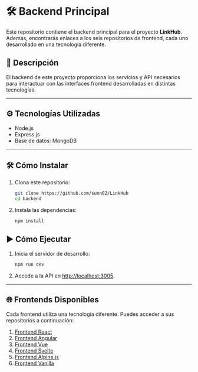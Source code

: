 
# 🛠️ Backend Principal
Este repositorio contiene el backend principal para el proyecto **LinkHub**. Además, encontrarás enlaces a los seis repositorios de frontend, cada uno desarrollado en una tecnología diferente.


## 📖 Descripción

El backend de este proyecto proporciona los servicios y API necesarios para interactuar con las interfaces frontend desarrolladas en distintas tecnologías.

---

## ⚙️ Tecnologías Utilizadas

- Node.js
- Express.js
- Base de datos: MongoDB

---

## 🛠️ Cómo Instalar

1. Clona este repositorio:
   ```bash
   git clone https://github.com/sunn02/LinkHub
   cd backend
   ```

2. Instala las dependencias:
   ```bash
   npm install
   ```


## ▶️ Cómo Ejecutar

1. Inicia el servidor de desarrollo:
   ```bash
   npm run dev
   ```

2. Accede a la API en [http://localhost:3005](http://localhost:3005).

---

## 🌐 Frontends Disponibles

Cada frontend utiliza una tecnología diferente. Puedes acceder a sus repositorios a continuación:

1. [Frontend React](https://github.com/sunn02/LinkHub-frontend-react)
2. [Frontend Angular](https://github.com/sunn02/LinkHub-frontend-angular)
3. [Frontend Vue](https://github.com/sunn02/LinkHub-frontend-vue)
4. [Frontend Svelte](https://github.com/sunn02/LinkHub-frontend-svelte)
5. [Frontend Alpine.js](https://github.com/sunn02/LinkHub-frontend-alpine.js)
6. [Frontend Vanilla](https://github.com/sunn02/LinkHub-frontend-vanilla)



